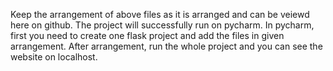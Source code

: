 Keep the arrangement of above files as it is arranged and can be veiewd here on github.
The project will successfully run on pycharm.
In pycharm, first you need to create one flask project and add the files in given arrangement.
After arrangement, run the whole project and you can see the website on localhost.
